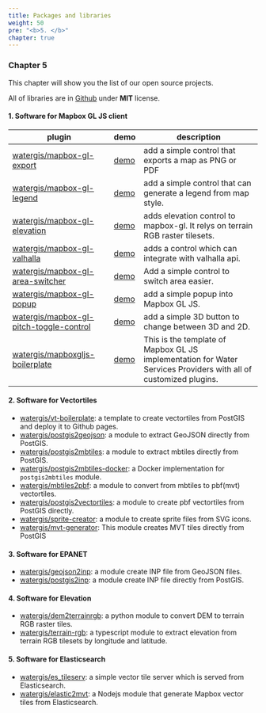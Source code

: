 ```yaml
---
title: Packages and libraries
weight: 50
pre: "<b>5. </b>"
chapter: true
---
```


### Chapter 5

This chapter will show you the list of our open source projects.

All of libraries are in [Github](https://github.com/watergis) under **MIT** license.

#### 1. Software for Mapbox GL JS client

| plugin | demo | description |
|---|---|---|
|[watergis/mapbox-gl-export](https://github.com/watergis/mapbox-gl-export)| [demo](./mapbox-gl-export)|add a simple control that exports a map as PNG or PDF|
|[watergis/mapbox-gl-legend](https://github.com/watergis/mapbox-gl-legend)| [demo](./mapbox-gl-legend)|add a simple control that can generate a legend from map style.|
|[watergis/mapbox-gl-elevation](https://github.com/watergis/mapbox-gl-elevation)| [demo](./mapbox-gl-elevation)|adds elevation control to mapbox-gl. It relys on terrain RGB raster tilesets.|
|[watergis/mapbox-gl-valhalla](https://github.com/watergis/mapbox-gl-valhalla)| [demo](./mapbox-gl-valhalla)|adds a control which can integrate with valhalla api.|
|[watergis/mapbox-gl-area-switcher](https://github.com/watergis/mapbox-gl-area-switcher)|[demo](./mapbox-gl-area-switcher)| Add a simple control to switch area easier.|
|[watergis/mapbox-gl-popup](https://github.com/watergis/mapbox-gl-popup)|[demo](./mapbox-gl-popup)| add a simple popup into Mapbox GL JS.|
|[watergis/mapbox-gl-pitch-toggle-control](https://github.com/watergis/mapbox-gl-pitch-toggle-control)|[demo](./mapbox-gl-pitch-toggle-control)| add a simple 3D button to change between 3D and 2D.|
|[watergis/mapboxgljs-boilerplate](https://github.com/watergis/mapboxgljs-boilerplate)|[demo](./mapboxgljs-boilerplate)| This is the template of Mapbox GL JS implementation for Water Services Providers with all of customized plugins.|
#### 2. Software for Vectortiles
- [watergis/vt-boilerplate](https://github.com/watergis/vt-boilerplate): a template to create vectortiles from PostGIS and deploy it to Github pages.
- [watergis/postgis2geojson](https://github.com/watergis/postgis2geojson): a module to extract GeoJSON directly from PostGIS.
- [watergis/postgis2mbtiles](https://github.com/watergis/postgis2mbtiles): a module to extract mbtiles directly from PostGIS.
- [watergis/postgis2mbtiles-docker](https://github.com/watergis/postgis2mbtiles-docker): a Docker implementation for `postgis2mbtiles` module.
- [watergis/mbtiles2pbf](https://github.com/watergis/mbtiles2pbf): a module to convert from mbtiles to pbf(mvt) vectortiles.
- [watergis/postgis2vectortiles](https://github.com/watergis/postgis2vectortiles): a module to create pbf vectortiles from PostGIS directly.
- [watergis/sprite-creator](https://github.com/watergis/sprite-creator): a module to create sprite files from SVG icons.
- [watergis/mvt-generator](https://github.com/watergis/mvt-generator): This module creates MVT tiles directly from PostGIS

#### 3. Software for EPANET
- [watergis/geojson2inp](https://github.com/watergis/geojson2inp): a module create INP file from GeoJSON files.
- [watergis/postgis2inp](https://github.com/watergis/postgis2inp): a module create INP file directly from PostGIS.

#### 4. Software for Elevation
- [watergis/dem2terrainrgb](https://github.com/watergis/dem2terrainrgb): a python module to convert DEM to terrain RGB raster tiles.
- [watergis/terrain-rgb](https://github.com/watergis/terrain-rgb): a typescript module to extract elevation from terrain RGB tilesets by longitude and latitude.

#### 5. Software for Elasticsearch
- [watergis/es_tileserv](https://github.com/watergis/es_tileserv): a simple vector tile server which is served from Elasticsearch.
- [watergis/elastic2mvt](https://github.com/watergis/elastic2mvt):  a Nodejs module that generate Mapbox vector tiles from Elasticsearch.
